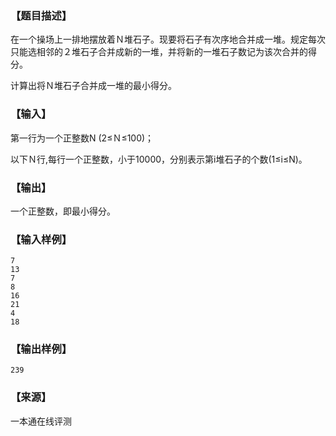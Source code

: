 ### 【题目描述】

在一个操场上一排地摆放着Ｎ堆石子。现要将石子有次序地合并成一堆。规定每次只能选相邻的２堆石子合并成新的一堆，并将新的一堆石子数记为该次合并的得分。

计算出将Ｎ堆石子合并成一堆的最小得分。

### 【输入】

第一行为一个正整数N (2≤Ｎ≤100)；

以下Ｎ行,每行一个正整数，小于10000，分别表示第i堆石子的个数(1≤i≤N)。

### 【输出】

一个正整数，即最小得分。

### 【输入样例】

```
7
13
7
8
16
21
4
18
```

### 【输出样例】

```
239
```


 ### 【来源】

 一本通在线评测 